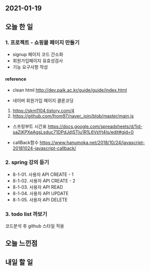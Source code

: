 2021-01-19
--

## 오늘 한 일

### 1. 프로젝트 - 쇼핑몰 페이지 만들기
- signup 페이지 코드 간소화
- 회원가입페이지 유효성검사
- 기능 요구사항 작성

#### reference
- clean html
http://dev.paik.ac.kr/guide/guide/index.html

- 네이버 회원가입 페이지 클론코딩
1. https://skm1104.tistory.com/4
2. https://github.com/from97/naver_join/blob/master/main.js

- 스프링부트 시간표
https://docs.google.com/spreadsheets/d/1id-saZiKPXeAgsLsduc71DPdJdjSTlu1R1L6VsYt4Is/edit#gid=0

- callBack함수
https://www.hanumoka.net/2018/10/24/javascript-20181024-javascript-callback/


### 2. spring 강의 듣기
- 8-1-01. 사용자 API CREATE - 1
- 8-1-02. 사용자 API CREATE - 2
- 8-1-03. 사용자 API READ
- 8-1-04. 사용자 API UPDATE
- 8-1-05. 사용자 API DELETE

### 3. todo list 까보기
코드분석 후 github 스타일 적용


## 오늘 느낀점



## 내일 할 일

